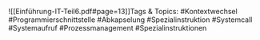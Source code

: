 
![[Einführung-IT-Teil6.pdf#page=13]]Tags & Topics:
   #Kontextwechsel
   #Programmierschnittstelle
   #Abkapselung
   #Spezialinstruktion
   #Systemcall
   #Systemaufruf
   #Prozessmanagement
   #Spezialinstruktionen